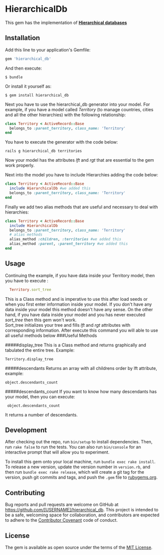 # HierarchicalDb

This gem has the implementation of **[Hierarchical databases](http://www.sitepoint.com/hierarchical-data-database/)**

## Installation

Add this line to your application's Gemfile:

```ruby
gem 'hierarchical_db'
```

And then execute:

    $ bundle

Or install it yourself as:

    $ gem install hierarchical_db

Next you have to use the hierarchical_db generator into your model. For example, if you have a model called *Territory* (to manage countries, cities and all the other hierarchies) with the following relationship:
```ruby
class Territory < ActiveRecord::Base
  belongs_to :parent_territory, class_name: 'Territory'
end
```
You have to execute the generator with the code below:
```
rails g hierarchical_db territories
```
Now your model has the attributes *lft* and *rgt* that are essential to the gem work properly.

Next into the model you have to include Hierarchies adding the code below:
```ruby
class Territory < ActiveRecord::Base
  include HierarchicalDb #we added this
  belongs_to :parent_territory, class_name: 'Territory'
end
```
Finally we add two alias methods that are useful and necessary to deal with hierarchies:
```ruby
class Territory < ActiveRecord::Base
  include HierarchicalDb 
  belongs_to :parent_territory, class_name: 'Territory'
  # alias methods
  alias_method :children, :territories #we added this
  alias_method :parent, :parent_territory #we added this
end
```
## Usage

Continuing the example, if you have data inside your Territory model, then you have to execute :
```ruby
  Territory.sort_tree
```
This is a Class method and is imperative to use this after load seeds or when you first enter information inside your model. If you don't have any data inside your model this method doesn't have any sense. On the other hand, if you have data inside your model and you has never executed *sort_tree* then this gem won't work.<br>
Sort_tree initializes your tree and fills *lft* and *rgt* attributes with corresponding information.
After execute this command you will able to use all useful methods below
###Useful Methods

#####display_tree
This is a Class method and returns graphically and tabulated the entire tree. Example:
```
Territory.display_tree
```
#####descendants
Returns an array with all childrens order by lft attribute, example:
```
object.descendants_count
```
#####descendants_count
If you want to know how many descendants has your model, then you can execute:
```
 object.descendants_count
 ```
 It returns a number of descendants.

## Development

After checking out the repo, run `bin/setup` to install dependencies. Then, run `rake false` to run the tests. You can also run `bin/console` for an interactive prompt that will allow you to experiment.

To install this gem onto your local machine, run `bundle exec rake install`. To release a new version, update the version number in `version.rb`, and then run `bundle exec rake release`, which will create a git tag for the version, push git commits and tags, and push the `.gem` file to [rubygems.org](https://rubygems.org).

## Contributing

Bug reports and pull requests are welcome on GitHub at https://github.com/[USERNAME]/hierarchical_db. This project is intended to be a safe, welcoming space for collaboration, and contributors are expected to adhere to the [Contributor Covenant](contributor-covenant.org) code of conduct.


## License

The gem is available as open source under the terms of the [MIT License](http://opensource.org/licenses/MIT).

